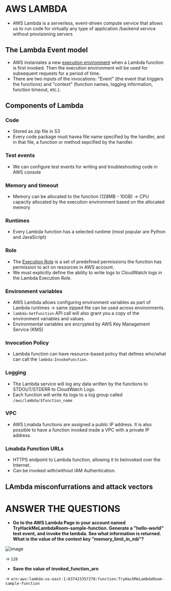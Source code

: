 # AWS LAMBDA

- AWS Lambda is a serverless, event-driven compute service that allows us to run code for virtually any type of application /backend service without provisioning servers

## The Lambda Event model
- AWS instaniates a new [execution environment](https://docs.aws.amazon.com/lambda/latest/dg/lambda-runtime-environment.html) when a Lambda function is first invoked. Then the execution environment will be used for subsequent requests for a period of time.
- There are two inputs of the invocations: "Event" (the event that triggers the functions) and "context" (function names, logging information, function timeout, etc.).

## Components of Lambda
### Code
- Stored as zip file in S3
- Every code package must havea file name specified by the handler, and in that file, a function or method sepcified by the handler.

### Test events
- We can configure test events for writing and troubleshooting code in AWS console

### Memory and timeout
- Memory can be allocated to the function (128MB - 10GB) -> CPU capacity allocated by the execution environment based on the allocated memory

### Runtimes
- Every Lambda function has a selected runtime (most popular are Python and JavaScript)

### Role
- The [Execution Role](https://docs.aws.amazon.com/lambda/latest/dg/lambda-intro-execution-role.html) is a set of predefined permissions the function has permission to act on resources in AWS account.
- We must explicitly define the ability to write logs to CloudWatch logs in the Lambda Execution Role.

### Environment variables
- AWS Lambda allows configuring environment variables as part of Lambda runtimes -> same zipped file can be used across environments.
- `lambda:GetFunction` API call will also grant you a copy of the environment variables and values.
- Environmental variables are encrypted by AWS Key Management Service (KMS)

### Invocation Policy
- Lambda function can have resource-based policy that defines who/what can call the `lambda:InvokeFunction`.

### Logging
- The Lambda service will log any data written by the functions to STDOUT/STDERR to CloudWatch Logs.
- Each function will write its logs to a log group called `/aws/lambda/$function_name`

### VPC
- AWS Lmabda functions are assigned a public IP address. It is also possible to have a function invoked insde a VPC with a private IP address.

### Lmabda Function URLs
- HTTPS endpoint to Lambda function, allowing it to beinvoked over the Internet.
- Can be invoked with/without IAM Authentication.

## LAmbda misconfurrations and attack vectors


# ANSWER THE QUESTIONS
- **Go to the AWS Lambda Page in your account named TryHackMeLambdaRoom-sample-function. Generate a "hello-world" test event, and invoke the lambda. See what information is returned. What is the value of the context key "memory_limit_in_mb"?**

![image](https://github.com/user-attachments/assets/1af3b478-c8f0-458f-9608-884eca2c9ee9)

-> `128`

- **Save the value of invoked_function_arn**

-> `arn:aws:lambda:us-east-1:637423357278:function:TryHackMeLambdaRoom-sample-function`

